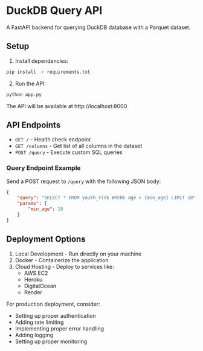 # DuckDB Query API

A FastAPI backend for querying DuckDB database with a Parquet dataset.

## Setup

1. Install dependencies:
```bash
pip install -r requirements.txt
```

2. Run the API:
```bash
python app.py
```

The API will be available at http://localhost:8000

## API Endpoints

- `GET /` - Health check endpoint
- `GET /columns` - Get list of all columns in the dataset
- `POST /query` - Execute custom SQL queries

### Query Endpoint Example

Send a POST request to `/query` with the following JSON body:
```json
{
    "query": "SELECT * FROM youth_risk WHERE age > {min_age} LIMIT 10",
    "params": {
        "min_age": 18
    }
}
```

## Deployment Options

1. Local Development - Run directly on your machine
2. Docker - Containerize the application
3. Cloud Hosting - Deploy to services like:
   - AWS EC2
   - Heroku
   - DigitalOcean
   - Render

For production deployment, consider:
- Setting up proper authentication
- Adding rate limiting
- Implementing proper error handling
- Adding logging
- Setting up proper monitoring
